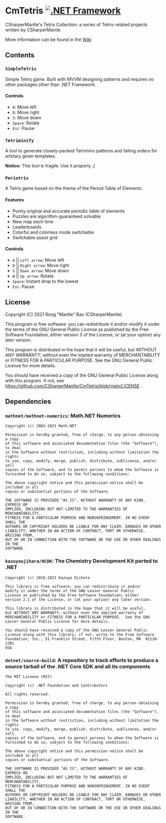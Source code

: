 # CmTetris [![.NET Framework](https://github.com/CSharperMantle/CmTetris/actions/workflows/dotnet-framework.yml/badge.svg?branch=main)](https://github.com/CSharperMantle/CmTetris/actions/workflows/dotnet-framework.yml)

CSharperMantle's Tetris Collection: a series of Tetris-related projects written by CSharperMantle

More information can be found in the [Wiki](https://github.com/CSharperMantle/CmTetris/wiki)

## Contents

### `SimpleTetris`
Simple Tetris game. Built with MVVM designing patterns and requires no other packages other than .NET Framework.

#### Controls
* `A`: Move left
* `D`: Move right
* `S`: Move down
* `Space`: Rotate
* `Esc`: Pause

### `Tetriminify`
A tool to generate closely-packed Tetrimino patterns and falling orders for arbitary given templates.

**Notice:** This tool is fragile. Use it properly ;)

### `Periotris`
A Tetris game based on the theme of the Period Table of Elements.

#### Features
* Purely original and accurate periodic table of elements
* Puzzles are algorithm-guaranteed solvable
* New map each time
* Leaderboards
* Colorful and colorless mode switchable
* Switchable assist grid

#### Controls
* `A` || `Left arrow`: Move left
* `D` || `Right arrow`: Move right
* `S` || `Down arrow`: Move down
* `W` || `Up arrow`: Rotate
* `Space`: Instant drop to the lowest
* `Esc`: Pause

## License
Copyright (C) 2021 Rong "Mantle" Bao (CSharperMantle)

This program is free software: you can redistribute it and/or modify it under the terms of the GNU General Public License as published by the Free Software Foundation, either version 3 of the License, or (at your option) any later version.

This program is distributed in the hope that it will be useful, but WITHOUT ANY WARRANTY; without even the implied warranty of MERCHANTABILITY or FITNESS FOR A PARTICULAR PURPOSE.  See the GNU General Public License for more details.

You should have received a copy of the GNU General Public License along with this program.  If not, see https://github.com/CSharperMantle/CmTetris/blob/main/LICENSE .

## Dependencies
### `mathnet/mathnet-numerics`: Math.NET Numerics
```plain-text
Copyright (c) 2002-2021 Math.NET

Permission is hereby granted, free of charge, to any person obtaining a copy
of this software and associated documentation files (the "Software"), to deal
in the Software without restriction, including without limitation the rights
to use, copy, modify, merge, publish, distribute, sublicense, and/or sell
copies of the Software, and to permit persons to whom the Software is
furnished to do so, subject to the following conditions:

The above copyright notice and this permission notice shall be included in all
copies or substantial portions of the Software.

THE SOFTWARE IS PROVIDED "AS IS", WITHOUT WARRANTY OF ANY KIND, EXPRESS OR
IMPLIED, INCLUDING BUT NOT LIMITED TO THE WARRANTIES OF MERCHANTABILITY,
FITNESS FOR A PARTICULAR PURPOSE AND NONINFRINGEMENT. IN NO EVENT SHALL THE
AUTHORS OR COPYRIGHT HOLDERS BE LIABLE FOR ANY CLAIM, DAMAGES OR OTHER
LIABILITY, WHETHER IN AN ACTION OF CONTRACT, TORT OR OTHERWISE, ARISING FROM,
OUT OF OR IN CONNECTION WITH THE SOFTWARE OR THE USE OR OTHER DEALINGS IN THE
SOFTWARE.
```

### `kazuyaujihara/NCDK`: The Chemistry Development Kit ported to .NET
```plain-text
Copyright (c) 2016-2021 Kazuya Ujihara

This library is free software; you can redistribute it and/or
modify it under the terms of the GNU Lesser General Public
License as published by the Free Software Foundation; either
version 2.1 of the License, or (at your option) any later version.

This library is distributed in the hope that it will be useful,
but WITHOUT ANY WARRANTY; without even the implied warranty of
MERCHANTABILITY or FITNESS FOR A PARTICULAR PURPOSE.  See the GNU
Lesser General Public License for more details.

You should have received a copy of the GNU Lesser General Public
License along with this library; if not, write to the Free Software
Foundation, Inc., 51 Franklin Street, Fifth Floor, Boston, MA  02110-1301
USA
```

### `dotnet/source-build`: A repository to track efforts to produce a source tarball of the .NET Core SDK and all its components
```plain-text
The MIT License (MIT)

Copyright (c) .NET Foundation and Contributors

All rights reserved.

Permission is hereby granted, free of charge, to any person obtaining a copy
of this software and associated documentation files (the "Software"), to deal
in the Software without restriction, including without limitation the rights
to use, copy, modify, merge, publish, distribute, sublicense, and/or sell
copies of the Software, and to permit persons to whom the Software is
furnished to do so, subject to the following conditions:

The above copyright notice and this permission notice shall be included in all
copies or substantial portions of the Software.

THE SOFTWARE IS PROVIDED "AS IS", WITHOUT WARRANTY OF ANY KIND, EXPRESS OR
IMPLIED, INCLUDING BUT NOT LIMITED TO THE WARRANTIES OF MERCHANTABILITY,
FITNESS FOR A PARTICULAR PURPOSE AND NONINFRINGEMENT. IN NO EVENT SHALL THE
AUTHORS OR COPYRIGHT HOLDERS BE LIABLE FOR ANY CLAIM, DAMAGES OR OTHER
LIABILITY, WHETHER IN AN ACTION OF CONTRACT, TORT OR OTHERWISE, ARISING FROM,
OUT OF OR IN CONNECTION WITH THE SOFTWARE OR THE USE OR OTHER DEALINGS IN THE
SOFTWARE.
```

